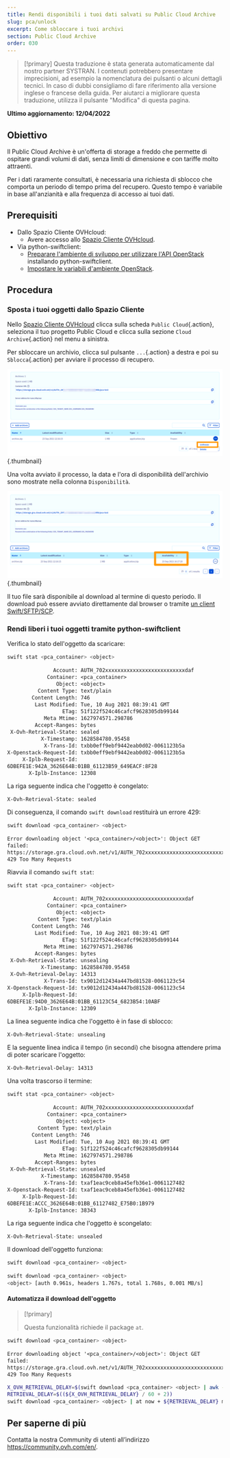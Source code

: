 ```yaml
---
title: Rendi disponibili i tuoi dati salvati su Public Cloud Archive
slug: pca/unlock
excerpt: Come sbloccare i tuoi archivi
section: Public Cloud Archive
order: 030
---
```


> [!primary]
> Questa traduzione è stata generata automaticamente dal nostro partner SYSTRAN. I contenuti potrebbero presentare imprecisioni, ad esempio la nomenclatura dei pulsanti o alcuni dettagli tecnici. In caso di dubbi consigliamo di fare riferimento alla versione inglese o francese della guida. Per aiutarci a migliorare questa traduzione, utilizza il pulsante "Modifica" di questa pagina.
>

**Ultimo aggiornamento: 12/04/2022**

## Obiettivo

Il Public Cloud Archive è un'offerta di storage a freddo che permette di ospitare grandi volumi di dati, senza limiti di dimensione e con tariffe molto attraenti.

Per i dati raramente consultati, è necessaria una richiesta di sblocco che comporta un periodo di tempo prima del recupero. Questo tempo è variabile in base all'anzianità e alla frequenza di accesso ai tuoi dati.

## Prerequisiti

- Dallo Spazio Cliente OVHcloud:
    - Avere accesso allo [Spazio Cliente OVHcloud](https://www.ovh.com/auth/?action=gotomanager&from=https://www.ovh.it/&ovhSubsidiary=it).
- Via python-swiftclient:
    - [Preparare l'ambiente di sviluppo per utilizzare l'API OpenStack](https://docs.ovh.com/it/public-cloud/prepara_il_tuo_ambiente_di_sviluppo_per_utilizzare_lapi_openstack/) installando python-swiftclient.
    - [Impostare le variabili d'ambiente OpenStack](https://docs.ovh.com/it/public-cloud/impostare-le-variabili-dambiente-openstack/).

## Procedura

### Sposta i tuoi oggetti dallo Spazio Cliente

Nello [Spazio Cliente OVHcloud](https://www.ovh.com/auth/?action=gotomanager&from=https://www.ovh.it/&ovhSubsidiary=it) clicca sulla scheda `Public Cloud`{.action}, seleziona il tuo progetto Public Cloud e clicca sulla sezione `Cloud Archive`{.action} nel menu a sinistra.

Per sbloccare un archivio, clicca sul pulsante `...`{.action} a destra e poi su `Sblocca`{.action} per avviare il processo di recupero.

![disgelo](images/unfreeze.png){.thumbnail}

Una volta avviato il processo, la data e l'ora di disponibilità dell'archivio sono mostrate nella colonna `Disponibilità`.

![tempo prima del ritiro](images/unfreeze_result.png){.thumbnail}

Il tuo file sarà disponibile al download al termine di questo periodo. Il download può essere avviato direttamente dal browser o tramite [un client Swift/SFTP/SCP](https://docs.ovh.com/it/storage/pca/sftp/).

### Rendi liberi i tuoi oggetti tramite python-swiftclient

Verifica lo stato dell'oggetto da scaricare:

```bash
swift stat <pca_container> <object>
```

```
               Account: AUTH_702xxxxxxxxxxxxxxxxxxxxxxxxxxdaf
             Container: <pca_container>
                Object: <object>
          Content Type: text/plain
        Content Length: 746
         Last Modified: Tue, 10 Aug 2021 08:39:41 GMT
                  ETag: 51f122f524c46cafcf9628305db99144
            Meta Mtime: 1627974571.298786
         Accept-Ranges: bytes
 X-Ovh-Retrieval-State: sealed
           X-Timestamp: 1628584780.95458
            X-Trans-Id: txbb0eff9ebf9442eab0d02-0061123b5a
X-Openstack-Request-Id: txbb0eff9ebf9442eab0d02-0061123b5a
     X-Iplb-Request-Id: 6DBEFE1E:942A_3626E64B:01BB_61123B59_649EACF:8F28
       X-Iplb-Instance: 12308
```

La riga seguente indica che l'oggetto è congelato:

```
X-Ovh-Retrieval-State: sealed
```

Di conseguenza, il comando `swift download` restituirà un errore 429:

```bash
swift download <pca_container> <object>
```
```
Error downloading object '<pca_container>/<object>': Object GET failed: https://storage.gra.cloud.ovh.net/v1/AUTH_702xxxxxxxxxxxxxxxxxxxxxxxxxxdaf/<pca_container>/<object> 429 Too Many Requests
```

Riavvia il comando `swift stat`:

```bash
swift stat <pca_container> <object>
```

```
               Account: AUTH_702xxxxxxxxxxxxxxxxxxxxxxxxxxdaf
             Container: <pca_container>
                Object: <object>
          Content Type: text/plain
        Content Length: 746
         Last Modified: Tue, 10 Aug 2021 08:39:41 GMT
                  ETag: 51f122f524c46cafcf9628305db99144
            Meta Mtime: 1627974571.298786
         Accept-Ranges: bytes
 X-Ovh-Retrieval-State: unsealing
           X-Timestamp: 1628584780.95458
 X-Ovh-Retrieval-Delay: 14313
            X-Trans-Id: tx9012d12434a447bd81528-0061123c54
X-Openstack-Request-Id: tx9012d12434a447bd81528-0061123c54
     X-Iplb-Request-Id: 6DBEFE1E:94D0_3626E64B:01BB_61123C54_6823B54:10ABF
       X-Iplb-Instance: 12309
```

La linea seguente indica che l'oggetto è in fase di sblocco:

```
X-Ovh-Retrieval-State: unsealing
```

E la seguente linea indica il tempo (in secondi) che bisogna attendere prima di poter scaricare l'oggetto:

```
X-Ovh-Retrieval-Delay: 14313
```

Una volta trascorso il termine:

```bash
swift stat <pca_container> <object>
```

```
               Account: AUTH_702xxxxxxxxxxxxxxxxxxxxxxxxxxdaf
             Container: <pca_container>
                Object: <object>
          Content Type: text/plain
        Content Length: 746
         Last Modified: Tue, 10 Aug 2021 08:39:41 GMT
                  ETag: 51f122f524c46cafcf9628305db99144
            Meta Mtime: 1627974571.298786
         Accept-Ranges: bytes
 X-Ovh-Retrieval-State: unsealed
           X-Timestamp: 1628584780.95458
            X-Trans-Id: txaf1eac9ceb8a45efb36e1-0061127482
X-Openstack-Request-Id: txaf1eac9ceb8a45efb36e1-0061127482
     X-Iplb-Request-Id: 6DBEFE1E:ACCC_3626E64B:01BB_61127482_E75B0:1B979
       X-Iplb-Instance: 38343
```

La riga seguente indica che l'oggetto è scongelato:

```
X-Ovh-Retrieval-State: unsealed
```

Il download dell'oggetto funziona:

```bash
swift download <pca_container> <object>
```

```bash
swift download <pca_container> <object>
<object> [auth 0.961s, headers 1.767s, total 1.768s, 0.001 MB/s]
```

#### Automatizza il download dell'oggetto

> [!primary]
>
> Questa funzionalità richiede il package `at`.
>

```bash
swift download <pca_container> <object>
```
```
Error downloading object '<pca_container>/<object>': Object GET failed: https://storage.gra.cloud.ovh.net/v1/AUTH_702xxxxxxxxxxxxxxxxxxxxxxxxxxdaf/<pca_container>/<object> 429 Too Many Requests
```

```bash
X_OVH_RETRIEVAL_DELAY=$(swift download <pca_container> <object> | awk -F ": " '/X-Ovh-Retrieval-Delay/ {print $2}'
RETRIEVAL_DELAY=$((${X_OVH_RETRIEVAL_DELAY} / 60 + 2))
swift download <pca_container> <object> | at now + ${RETRIEVAL_DELAY} minutes
```

## Per saperne di più

Contatta la nostra Community di utenti all’indirizzo <https://community.ovh.com/en/>.